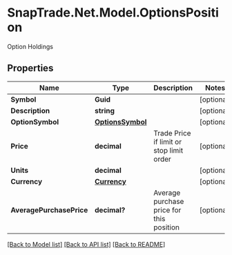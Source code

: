 # SnapTrade.Net.Model.OptionsPosition
Option Holdings

## Properties

Name | Type | Description | Notes
------------ | ------------- | ------------- | -------------
**Symbol** | **Guid** |  | [optional] 
**Description** | **string** |  | [optional] 
**OptionSymbol** | [**OptionsSymbol**](OptionsSymbol.md) |  | [optional] 
**Price** | **decimal** | Trade Price if limit or stop limit order | [optional] 
**Units** | **decimal** |  | [optional] 
**Currency** | [**Currency**](Currency.md) |  | [optional] 
**AveragePurchasePrice** | **decimal?** | Average purchase price for this position | [optional] 

[[Back to Model list]](../README.md#documentation-for-models) [[Back to API list]](../README.md#documentation-for-api-endpoints) [[Back to README]](../README.md)

